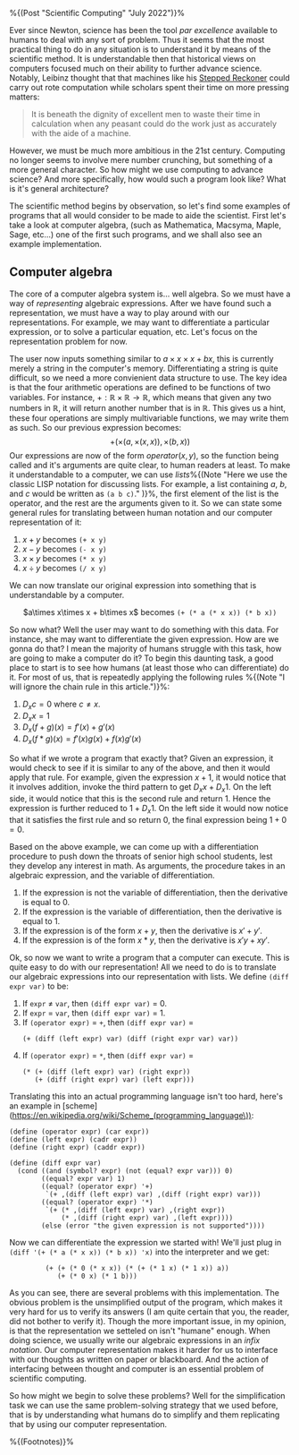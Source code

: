 <!--
("Scientific Computing" (july 3 2022) "blog/sip.html")
-->

%{(Post "Scientific Computing" "July 2022")}%

Ever since Newton, science has been the tool *par excellence* available to humans to deal 
with any sort of problem. Thus it seems that the most practical thing to do in any situation is 
to understand it by means of the scientific method. It is understandable then that historical 
views on computers focused much on their ability to further advance science. Notably, Leibinz
thought that that machines like his
[Stepped Reckoner](https://en.wikipedia.org/wiki/Stepped_reckoner) could carry out rote
computation while scholars spent their time on more pressing matters:

> It is beneath the dignity of excellent men to waste their time in calculation when any 
> peasant could do the work just as accurately with the aide of a machine.

However, we must be much more ambitious in the 21st century. Computing no longer seems
to involve mere number crunching, but something of a more general character. So how might 
we use computing to advance science? And more specifically, how would such a program look like? What is it's general architecture?

The scientific method begins by observation, so let's find some examples of programs that all
would consider to be made to aide the scientist. First let's take a look at computer algebra,
(such as Mathematica, Macsyma, Maple, Sage, etc...) one of the first such programs, and we 
shall also see an example implementation.

## Computer algebra

The core of a computer algebra system is... well algebra. So we must have a way of 
*representing* algebraic expressions. After we have found such a representation, we must
have a way to play around with our representations. For example, we may want to 
differentiate a particular expression, or to solve a particular equation, etc. Let's focus on the
representation problem for now.

The user now inputs something similar to $a\times x\times x + bx$, this is currently merely a 
string in the computer's memory. Differentiating a string is quite difficult, so we need a more 
convienient data structure to use. The key idea is that the four arithmetic operations are 
defined to be functions of two variables. For instance, $+ : \mathbb{R}\times\mathbb{R} \to 
\mathbb{R}$, which means that given any two numbers in $\mathbb{R}$, it will return 
another number that is in $\mathbb{R}$. This gives us a hint, these four operations are simply
multivariable functions, we may write them as such. So our previous expression becomes:
$$+(\times(a, \times(x, x)), \times(b, x))$$
Our expressions are now of the form $\mathit{operator}(x, y)$, so the function being called and 
it's arguments are quite clear, to human readers at least. To make it understandable to a 
computer, we can use *lists*%{(Note "Here we use the classic LISP notation for discussing 
lists. For example, a list containing <var>a</var>, <var>b</var>, and <var>c</var>
would be written as `(a b c)`."
)}%, the first element of the list is the operator, and the rest are the 
arguments given to it. So we can state some general rules for translating between human 
notation and our computer representation of it:

1. $x + y$ becomes `(+ x y)`
2. $x - y$ becomes `(- x y)`
3. $x \times y$ becomes `(* x y)`
4. $x \div y$ becomes `(/ x y)`

We can now translate our original expression into something that is understandable by a computer.
<center>
$a\times x\times x + b\times x$ becomes <code>(+ (* a (* x x)) (* b x))</code>
</center>

So now what? Well the user may want to do something with this data. For instance, she may want to
differentiate the given expression. How are we gonna do that? I mean the majority of humans struggle
with this task, how are going to make a computer do it? To begin this daunting task, a good place to
start is to see how humans (at least those who can differentiate) do it. For most of us, that is
repeatedly applying the following rules %{(Note "I will ignore the chain rule in this article.")}%:

1. $D_x c = 0$ where $c \neq x$.
2. $D_x x = 1$
3. $D_x (f+g)(x) = f'(x) + g'(x)$
4. $D_x (f*g)(x) = f'(x)g(x) + f(x)g'(x)$

So what if we wrote a program that exactly that? Given an expression, it would check to see if it is
similar to any of the above, and then it would apply that rule. For example, given the expression
$x + 1$, it would notice that it involves addition, invoke the third pattern to get $D_xx + D_x 1$.
On the left side, it would notice that this is the second rule and return 1. Hence the expression is
further reduced to $1 + D_x 1$. On the left side it would now notice that it satisfies the first rule
and so return 0, the final expression being $1 + 0 = 0$.

Based on the above example, we can come up with a differentiation procedure to push down the throats 
of senior high school students, lest they develop any interest in math. As arguments, the procedure
takes in an algebraic expression, and the variable of differentiation.

1. If the expression is not the variable of differentiation, then the derivative is equal to 0.
2. If the expression is the variable of differentiation, then the derivative is equal to 1.
3. If the expression is of the form $x+y$, then the derivative is $x' + y'$.
4. If the expression is of the form $x*y$, then the derivative is $x'y + xy'$.

Ok, so now we want to write a program that a computer can execute. This is quite easy to do with
our representation! All we need to do is to translate our algebraic expressions into our 
representation with lists. We define `(diff expr var)` to be:

1. If `expr` ≠ `var`, then `(diff expr var)` = 0.
2. If `expr` = `var`, then `(diff expr var)` = 1.
3. If `(operator expr)` = `+`, then `(diff expr var)` = <br>
   <pre><code>(+ (diff (left expr) var) (diff (right expr var) var))</code></pre>
3. If `(operator expr)` = `*`, then `(diff expr var)` = 
   <pre><code>(* (+ (diff (left expr) var) (right expr)) 
      (+ (diff (right expr) var) (left expr)))</code></pre>
      
Translating this into an actual programming language isn't too hard, here's an example in 
[scheme](https://en.wikipedia.org/wiki/Scheme_(programming_language\)):
<pre><code>(define (operator expr) (car expr))
(define (left expr) (cadr expr))
(define (right expr) (caddr expr))

(define (diff expr var)
  (cond ((and (symbol? expr) (not (equal? expr var))) 0)
        ((equal? expr var) 1)
        ((equal? (operator expr) '+)
         `(+ ,(diff (left expr) var) ,(diff (right expr) var)))
        ((equal? (operator expr) '*)
         `(+ (* ,(diff (left expr) var) ,(right expr))
             (* ,(diff (right expr) var) ,(left expr))))
        (else (error "the given expression is not supported"))))</code></pre>

Now we can differentiate the expression we started with! We'll just plug in
`(diff '(+ (* a (* x x)) (* b x)) 'x)` into the interpreter and we get:
<pre><code>         (+ (+ (* 0 (* x x)) (* (+ (* 1 x) (* 1 x)) a)) 
            (+ (* 0 x) (* 1 b)))</code></pre>

As you can see, there are several problems with this implementation. 
The obvious problem is the unsimplified output of the program, which
makes it very hard for us to verify its answers (I am quite certain that 
you, the reader, did not bother to verify it). Though the more important
issue, in my opinion, is that the representation we setteled on isn't 
"humane" enough. When doing science, we usually write our algebraic 
expressions in an *infix notation*. Our computer representation makes it 
harder for us to interface with our thoughts as written on paper or 
blackboard. And the action of interfacing between thought and computer is 
an essential problem of scientific computing.

So how might we begin to solve these problems? Well for the simplification
task we can use the same problem-solving strategy that we used before, that
is by understanding what humans do to simplify and them replicating that by
using our computer representation.

%{(Footnotes)}%
